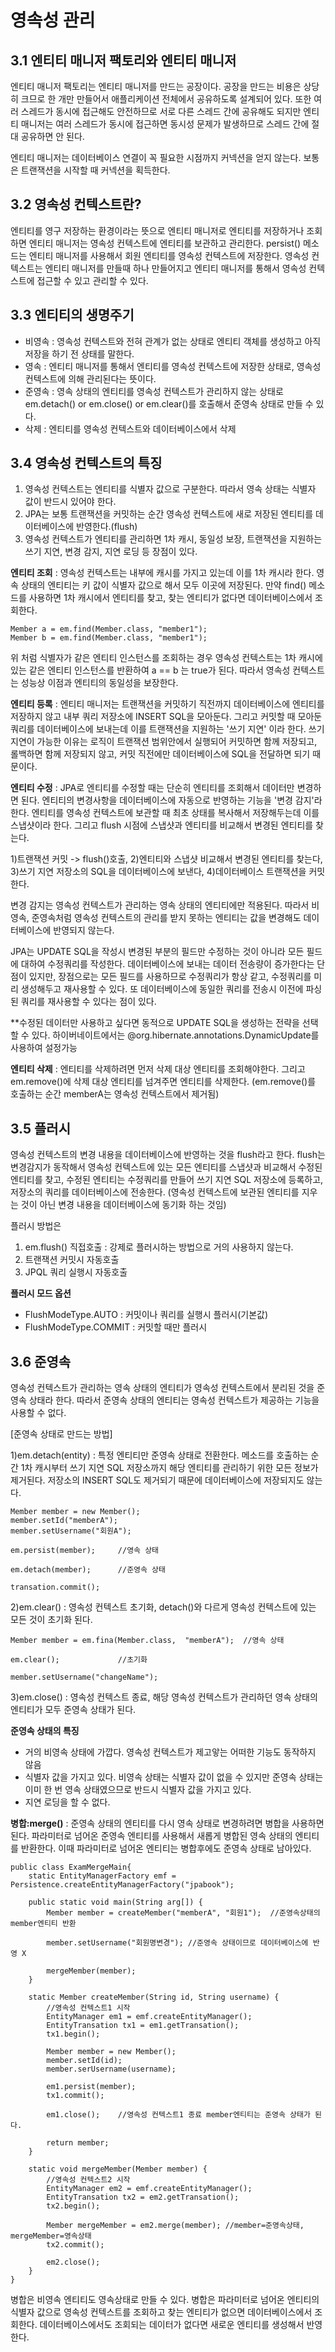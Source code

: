 # 영속성 관리
## 3.1 엔티티 매니저 팩토리와 엔티티 매니저
엔티티 매니저 팩토리는 엔티티 매니저를 만드는 공장이다. 공장을 만드는 비용은 상당히 크므로 한 개만 만들어서 애플리케이션 전체에서 공유하도록 설계되어 있다. 또한 여러 스레드가 동시에 접근해도 안전하므로 서로 다른 스레드 간에 공유해도 되지만 엔티티 매니저는 여러 스레드가 동시에 접근하면 동시성 문제가 발생하므로 스레드 간에 절대 공유하면 안 된다.

엔티티 매니저는 데이터베이스 연결이 꼭 필요한 시점까지 커넥션을 얻지 않는다. 보통은 트랜잭션을 시작할 때 커넥션을 획득한다.

## 3.2 영속성 컨텍스트란?
엔티티를 영구 저장하는 환경이라는 뜻으로 엔티티 매니저로 엔티티를 저장하거나 조회하면 엔티티 매니저는 영속성 컨텍스트에 엔티티를 보관하고 관리한다. persist() 메소드는 엔티티 매니저를 사용해서 회원 엔티티를 영속성 컨텍스트에 저장한다. 영속성 컨텍스트는 엔티티 매니저를 만들때 하나 만들어지고 엔티티 매니저를 통해서 영속성 컨텍스트에 접근할 수 있고 관리할 수 있다.

## 3.3 엔티티의 생명주기
* 비영속 : 영속성 컨텍스트와 전혀 관계가 없는 상태로 엔티티 객체를 생성하고 아직 저장을 하기 전 상태를 말한다.
* 영속 : 엔티티 매니저를 통해서 엔티티를 영속성 컨텍스트에 저장한 상태로, 영속성 컨텍스트에 의해 관리된다는 뜻이다.
* 준영속 : 영속 상태의 엔티티를 영속성 컨텍스트가 관리하지 않는 상태로 em.detach() or em.close() or em.clear()를 호출해서 준영속 상태로 만들 수 있다.
* 삭제 : 엔티티를 영속성 컨텍스트와 데이터베이스에서 삭제

## 3.4 영속성 컨텍스트의 특징
1) 영속성 컨텍스트는 엔티티를 식별자 값으로 구분한다. 따라서 영속 상태는 식별자 값이 반드시 있어야 한다.
2) JPA는 보통 트랜잭션을 커밋하는 순간 영속성 컨텍스트에 새로 저장된 엔티티를 데이터베이스에 반영한다.(flush)
3) 영속성 컨텍스트가 엔티티를 관리하면 1차 캐시, 동일성 보장, 트랜잭션을 지원하는 쓰기 지연, 변경 감지, 지연 로딩 등 장점이 있다.

__엔티티 조회__ : 영속성 컨텍스트는 내부에 캐시를 가지고 있는데 이를 1차 캐시라 한다. 영속 상태의 엔티티는 키 값이 식별자 값으로 해서 모두 이곳에 저장된다. 만약 find() 메소드를 사용하면 1차 캐시에서 엔티티를 찾고, 찾는 엔티티가 없다면 데이터베이스에서 조회한다. 

    Member a = em.find(Member.class, "member1");
    Member b = em.find(Member.class, "member1");

위 처럼 식별자가 같은 엔티티 인스턴스를 조회하는 경우 영속성 컨텍스트는 1차 캐시에 있는 같은 엔티티 인스턴스를 반환하여 a == b 는 true가 된다. 따라서 영속성 컨텍스트는 성능상 이점과 엔티티의 동일성을 보장한다.

__엔티티 등록__ : 엔티티 매니저는 트랜잭션을 커밋하기 직전까지 데이터베이스에 엔티티를 저장하지 않고 내부 쿼리 저장소에 INSERT SQL을 모아둔다. 그리고 커밋할 때 모아둔 쿼리를 데이터베이스에 보내는데 이를 트랜잭션을 지원하는 '쓰기 지연' 이라 한다. 쓰기 지연이 가능한 이유는 로직이 트랜잭션 범위안에서 실행되어 커밋하면 함께 저장되고, 롤백하면 함께 저장되지 않고, 커밋 직전에만 데이터베이스에 SQL을 전달하면 되기 때문이다.

__엔티티 수정__ : JPA로 엔티티를 수정할 때는 단순히 엔티티를 조회해서 데이터만 변경하면 된다. 엔티티의 변경사항을 데이터베이스에 자동으로 반영하는 기능을 '변경 감지'라 한다. 엔티티를 영속성 컨텍스트에 보관할 때 최초 상태를 복사해서 저장해두는데 이를 스냅샷이라 한다. 그리고 flush 시점에 스냅샷과 엔티티를 비교해서 변경된 엔티티를 찾는다.

1)트랜잭션 커밋 -> flush()호출, 2)엔티티와 스냅샷 비교해서 변경된 엔티티를 찾는다, 3)쓰기 지연 저장소의 SQL을 데이터베이스에 보낸다, 4)데이터베이스 트랜잭션을 커밋한다.

변경 감지는 영속성 컨텍스트가 관리하는 영속 상태의 엔티티에만 적용된다. 따라서 비영속, 준영속처럼 영속성 컨텍스트의 관리를 받지 못하는 엔티티는 값을 변경해도 데이터베이스에 반영되지 않는다.

JPA는 UPDATE SQL을 작성시 변경된 부분의 필드만 수정하는 것이 아니라 모든 필드에 대하여 수정쿼리를 작성한다. 데이터베이스에 보내는 데이터 전송량이 증가한다는 단점이 있지만, 장점으로는 모든 필드를 사용하므로 수정쿼리가 항상 같고, 수정쿼리를 미리 생성해두고 재사용할 수 있다. 또 데이터베이스에 동일한 쿼리를 전송시 이전에 파싱된 쿼리를 재사용할 수 있다는 점이 있다.

**수정된 데이터만 사용하고 싶다면 동적으로 UPDATE SQL을 생성하는 전략을 선택할 수 있다. 하이버네이트에서는 @org.hibernate.annotations.DynamicUpdate를 사용하여 설정가능

__엔티티 삭제__ : 엔티티를 삭제하려면 먼저 삭제 대상 엔티티를 조회해야한다. 그리고 em.remove()에 삭제 대상 엔티티를 넘겨주면 엔티티를 삭제한다. (em.remove()를 호출하는 순간 memberA는 영속성 컨텍스트에서 제거됨)
 
 ## 3.5 플러시
영속성 컨텍스트의 변경 내용을 데이터베이스에 반영하는 것을 flush라고 한다. flush는 변경감지가 동작해서 영속성 컨텍스트에 있는 모든 엔티티를 스냅샷과 비교해서 수정된 엔티티를 찾고, 수정된 엔티티는 수정쿼리를 만들어 쓰기 지연 SQL 저장소에 등록하고, 저장소의 쿼리를 데이터베이스에 전송한다. (영속성 컨텍스트에 보관된 엔티티를 지우는 것이 아닌 변경 내용을 데이터베이스에 동기화 하는 것임)

플러시 방법은 
1) em.flush() 직접호출 : 강제로 플러시하는 방법으로 거의 사용하지 않는다.
2) 트랜잭션 커밋시 자동호출
3) JPQL 쿼리 실행시 자동호출 

__플러시 모드 옵션__
* FlushModeType.AUTO : 커밋이나 쿼리를 실행시 플러시(기본값)
* FlushModeType.COMMIT : 커밋할 때만 플러시

## 3.6 준영속
영속성 컨텍스트가 관리하는 영속 상태의 엔티티가 영속성 컨텍스트에서 분리된 것을 준영속 상태라 한다. 따라서 준영속 상태의 엔티티는 영속성 컨텍스트가 제공하는 기능을 사용할 수 없다.

[준영속 상태로 만드는 방법]

1)em.detach(entity) : 특정 엔티티만 준영속 상태로 전환한다. 메소드를 호출하는 순간 1차 캐시부터 쓰기 지연 SQL 저장소까지 해당 엔티티를 관리하기 위한 모든 정보가 제거된다. 저장소의 INSERT SQL도 제거되기 때문에 데이터베이스에 저장되지도 않는다.

    Member member = new Member();
    member.setId("memberA");
    member.setUsername("회원A");

    em.persist(member);     //영속 상태

    em.detach(member);      //준영속 상태

    transation.commit();

2)em.clear() : 영속성 컨텍스트 초기화, detach()와 다르게 영속성 컨텍스트에 있는 모든 것이 초기화 된다.

    Member member = em.fina(Member.class,  "memberA");  //영속 상태

    em.clear();             //초기화

    member.setUsername("changeName");

3)em.close() : 영속성 컨텍스트 종료, 해당 영속성 컨텍스트가 관리하던 영속 상태의 엔티티가 모두 준영속 상태가 된다.

__준영속 상태의 특징__
* 거의 비영속 상태에 가깝다. 영속성 컨텍스트가 제고앟는 어떠한 기능도 동작하지 않음
* 식별자 값을 가지고 있다. 비영속 상태는 식별자 값이 없을 수 있지만 준영속 상태는 이미 한 번 영속 상태였으므로 반드시 식별자 값을 가지고 있다.
* 지연 로딩을 할 수 없다. 

__병합:merge()__ : 준영속 상태의 엔티티를 다시 영속 상태로 변경하려면 병합을 사용하면 된다. 파라미터로 넘어온 준영속 엔티티를 사용해서 새롭게 병합된 영속 상태의 엔티티를 반환한다. 이때 파라미터로 넘어온 엔티티는 병합후에도 준영속 상태로 남아있다.

    public class ExamMergeMain{
        static EntityManagerFactory emf = Persistence.createEntityManagerFactory("jpabook");

        public static void main(String arg[]) {
            Member member = createMember("memberA", "회원1");  //준영속상태의 member엔티티 반환

            member.setUsername("회원명변경"); //준영속 상태이므로 데이터베이스에 반영 X

            mergeMember(member);
        }

        static Member createMember(String id, String username) {
            //영속성 컨텍스트1 시작
            EntityManager em1 = emf.createEntityManager();
            EntityTransation tx1 = em1.getTransation();
            tx1.begin();

            Member member = new Member();
            member.setId(id);
            member.serUsername(username);

            em1.persist(member);
            tx1.commit();

            em1.close();    //영속성 컨텍스트1 종료 member엔티티는 준영속 상태가 된다.

            return member;
        }

        static void mergeMember(Member member) {
            //영속성 컨텍스트2 시작
            EntityManager em2 = emf.createEntityManager();
            EntityTransation tx2 = em2.getTransation();
            tx2.begin();

            Member mergeMember = em2.merge(member); //member=준영속상태, mergeMember=영속상태
            tx2.commit();

            em2.close();
        }
    }

병합은 비영속 엔티티도 영속상태로 만들 수 있다. 병합은 파라미터로 넘어온 엔티티의 식별자 값으로 영속성 컨텍스트를 조회하고 찾는 엔티티가 없으면 데이터베이스에서 조회한다. 데이터베이스에서도 조회되는 데이터가 없다면 새로운 엔티티를 생성해서 반영한다.
 